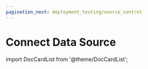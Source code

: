 ```yaml
---
pagination_next: deployment_testing/source_control
---
```


# Connect Data Source

import DocCardList from '@theme/DocCardList';

<DocCardList />